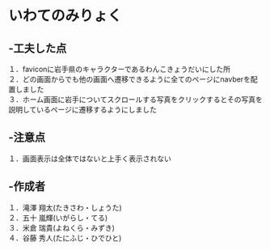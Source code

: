 # いわてのみりょく

## -工夫した点
１．faviconに岩手県のキャラクターであるわんこきょうだいにした所  
２．どの画面からでも他の画面へ遷移できるように全てのページにnavberを配置しました  
３．ホーム画面に岩手についてスクロールする写真をクリックするとその写真を説明しているページに遷移するようにしました

## -注意点
１．画面表示は全体ではないと上手く表示されない
## -作成者
１．滝澤 翔太(たきさわ・しょうた)  
２．五十 嵐輝(いがらし・てる)  
３．米倉 瑞貴(よねくら・みずき)  
４．谷藤 秀人(たにふじ・ひでひと)  

